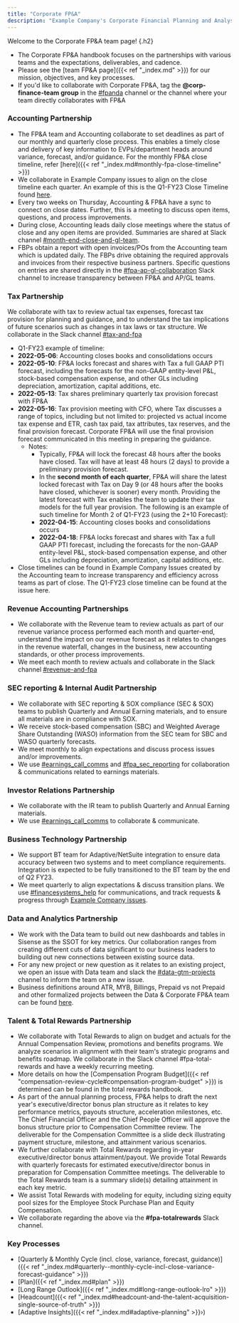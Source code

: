 ```yaml
---
title: "Corporate FP&A"
description: "Example Company's Corporate Financial Planning and Analysis"
---
```


Welcome to the Corporate FP&A team page!
{.h2}

- The Corporate FP&A handbook focuses on the partnerships with various teams and the expectations, deliverables, and cadence.
- Please see the [team FP&A page]({{< ref "_index.md" >}}) for our mission, objectives, and key processes.
- If you'd like to collaborate with Corporate FP&A, tag the **@corp-finance-team group** in the [#fpanda](https://example_company.slack.com/archives/CLT54CDFE) channel or the channel where your team directly collaborates with FP&A

### Accounting Partnership

- The FP&A team and Accounting collaborate to set deadlines as part of our monthly and quarterly close process. This enables a timely close and delivery of key information to  EVPs/department heads around variance, forecast, and/or guidance. For the monthly FP&A close timeline, refer [here]({{< ref "_index.md#monthly-fpa-close-timeline" >}})
- We collaborate in Example Company issues to align on the close timeline each quarter. An example of this is the Q1-FY23 Close Timeline found [here](https://example_company.com/example_company-com/Finance-Division/accounting-team/accounting-project/-/issues/371).
- Every two weeks on Thursday, Accounting & FP&A have a sync to connect on close dates. Further, this is a meeting to discuss open items, questions, and process improvements.
- During close, Accounting leads daily close meetings where the status of close and any open items are provided. Summaries are shared at Slack channel [#month-end-close-and-gl-team](https://example_company.slack.com/archives/C02JHRNENE7).
- FBPs obtain a report with open invoices/POs from the Accounting team which is updated daily. The FBPs drive obtaining the required approvals and invoices from their respective business partners. Specific questions on entries are shared directly in the [#fpa-ap-gl-collaboration](https://example_company.slack.com/archives/C017VQ3G7V4) Slack channel to increase transparency between FP&A and AP/GL teams.

### Tax Partnership

We collaborate with tax to review actual tax expenses, forecast tax provision for planning and guidance, and to understand the tax implications of future scenarios such as changes in tax laws or tax structure. We collaborate in the Slack channel [#tax-and-fpa](https://example_company.slack.com/archives/G01NBBBS6MT)

- Q1-FY23 example of timeline:
- **2022-05-06**: Accounting closes books and consolidations occurs
- **2022-05-10**: FP&A locks forecast and shares with Tax a full GAAP PTI forecast, including the forecasts for the non-GAAP entity-level P&L, stock-based compensation expense, and other GLs including depreciation, amortization, capital additions, etc.
- **2022-05-13**: Tax shares preliminary quarterly tax provision forecast with FP&A
- **2022-05-16**: Tax provision meeting with CFO, where Tax discusses a range of topics, including but not limited to: projected vs actual income tax expense and ETR, cash tax paid, tax attributes, tax reserves, and the final provision forecast. Corporate FP&A will use the final provision forecast communicated in this meeting in preparing the guidance.
  - Notes:
    - Typically, FP&A will lock the forecast 48 hours after the books have closed. Tax will have at least 48 hours (2 days) to provide a preliminary provision forecast.
    - In the **second month of each quarter**, FP&A will share the latest locked forecast with Tax on Day 9 (or 48 hours after the books have closed, whichever is sooner) every month. Providing the latest forecast with Tax enables the team to update their tax models for the full year provision. The following is an example of such timeline for Month 2 of Q1-FY23 (using the 2+10 Forecast):
    - **2022-04-15**: Accounting closes books and consolidations occurs
    - **2022-04-18**: FP&A locks forecast and shares with Tax a full GAAP PTI forecast, including the forecasts for the non-GAAP entity-level P&L, stock-based compensation expense, and other GLs including depreciation, amortization, capital additions, etc.
- Close timelines can be found in Example Company Issues created by the Accounting team to increase transparency and efficiency across teams as part of close. The Q1-FY23 close timeline can be found at the issue here.

### Revenue Accounting Partnerships

- We collaborate with the Revenue team to review actuals as part of our revenue variance process performed each month and quarter-end, understand the impact on our revenue forecast as it relates to changes in the revenue waterfall, changes in the business, new accounting standards, or other process improvements.
- We meet each month to review actuals and collaborate in the Slack channel [#revenue-and-fpa](https://example_company.slack.com/archives/C023FA20RNG)

### SEC reporting & Internal Audit Partnership

- We collaborate with SEC reporting & SOX compliance (SEC & SOX) teams to publish Quarterly and Annual Earning materials, and to ensure all materials are in compliance with SOX.
- We receive stock-based compensation (SBC) and Weighted Average Share Outstanding (WASO) information from the SEC team for SBC and WASO quarterly forecasts.
- We meet monthly to align expectations and discuss process issues and/or improvements.
- We use [#earnings_call_comms](https://slack.com/app_redirect?channel=C02K1RD8TAR) and [#fpa_sec_reporting](https://example_company.slack.com/archives/C02C9DF6SMB) for collaboration & communications related to earnings materials.

### Investor Relations Partnership

- We collaborate with the IR team to publish Quarterly and Annual Earning materials.
- We use [#earnings_call_comms](https://slack.com/app_redirect?channel=C02K1RD8TAR) to collaborate & communicate.

### Business Technology Partnership

- We support BT team for Adaptive/NetSuite integration to ensure data accuracy between two systems and to meet compliance requirements. Integration is expected to be fully transitioned to the BT team by the end of Q2 FY23.
- We meet quarterly to align expectations & discuss transition plans. We use [#financesystems_help](https://slack.com/app_redirect?channel=C013MP2SY49) for communications, and track requests & progress through [Example Company issues](https://example_company.com/example_company-com/business-ops/financeops/finance-systems/-/issues/new).

### Data and Analytics Partnership

- We work with the Data team to build out new dashboards and tables in Sisense as the SSOT for key metrics. Our collaboration ranges from creating different cuts of data significant to our business leaders to building out new connections between existing source data.
- For any new project or new question as it relates to an existing project, we open an issue with Data team and slack the [#data-gtm-projects](https://example_company.slack.com/archives/C01A2DWTL4A) channel to inform the team on a new issue.
- Business definitions around ATR, MYB, Billings, Prepaid vs not Prepaid and other formalized projects between the Data & Corporate FP&A team can be found [here](https://docs.google.com/document/d/1whUxuiJesV-crX59uuHwTeDKksBShmwOYTXkrfd2YuU/edit#heading=h.pukbsdanu7fs).

### Talent & Total Rewards Partnership

- We collaborate with Total Rewards to align on budget and actuals for the Annual Compensation Review, promotions and benefits programs. We analyze scenarios in alignment with their team's strategic programs and benefits roadmap.  We collaborate in the Slack channel #fpa-total-rewards and have a weekly recurring meeting.
- More details on how the [Compensation Program Budget]({{< ref "compensation-review-cycle#compensation-program-budget" >}}) is determined can be found in the total rewards handbook.
- As part of the annual planning process, FP&A helps to draft the next year's executive/director bonus plan structure as it relates to key performance metrics, payouts structure, acceleration milestones, etc. The Chief Financial Officer and the Chief People Officer will approve the bonus structure prior to Compensation Committee review. The deliverable for the Compensation Committee is a slide deck illustrating payment structure, milestone, and attainment various scenarios.
- We further collaborate with Total Rewards regarding in-year executive/director bonus attainment/payout. We provide Total Rewards with quarterly forecasts for estimated executive/director bonus in preparation for Compensation Committee meetings. The deliverable to the Total Rewards team is a summary slide(s) detailing attainment in each key metric.
- We assist Total Rewards with modeling for equity, including sizing equity pool sizes for the Employee Stock Purchase Plan and Equity Compensation.
- We collaborate regarding the above via the **#fpa-totalrewards** Slack channel.

### Key Processes

- [Quarterly & Monthly Cycle (incl. close, variance, forecast, guidance)]({{< ref "_index.md#quarterly--monthly-cycle-incl-close-variance-forecast-guidance" >}})
- [Plan]({{< ref "_index.md#plan" >}})
- [Long Range Outlook]({{< ref "_index.md#long-range-outlook-lro" >}})
- [Headcount]({{< ref "_index.md#headcount-and-the-talent-acquisition-single-source-of-truth" >}})
- [Adaptive Insights]({{< ref "_index.md#adaptive-planning" >}}›)
